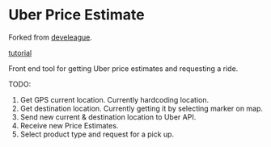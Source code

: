 # Uber Price Estimate

Forked from [develeague](https://github.com/devleague/Uber-Price-Estimate).

[tutorial](https://www.youtube.com/watch?v=7FiFZ_KTkDI)

Front end tool for getting Uber price estimates and requesting a ride.

TODO:
1. Get GPS current location. Currently hardcoding location.
2. Get destination location. Currently getting it by selecting marker on map.
3. Send new current & destination location to Uber API.
4. Receive new Price Estimates.
5. Select product type and request for a pick up.
